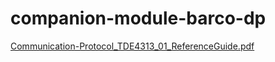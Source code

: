 # companion-module-barco-dp

[Communication-Protocol_TDE4313_01_ReferenceGuide.pdf](https://github.com/bitfocus/companion/files/3106753/Communication-Protocol_TDE4313_01_ReferenceGuide.pdf)
